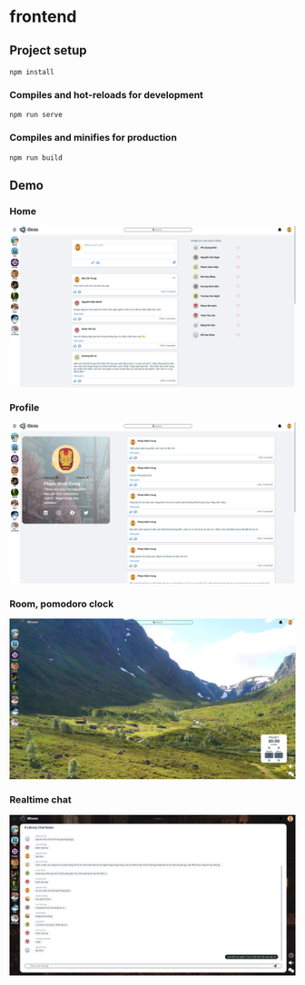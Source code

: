 # frontend

## Project setup
```
npm install
```

### Compiles and hot-reloads for development
```
npm run serve
```

### Compiles and minifies for production
```
npm run build
```

## Demo
### Home
![](./demo/forum.png)

### Profile
![](./demo/profile.png)

### Room, pomodoro clock
![](./demo/room.png)

### Realtime chat
![](./demo/chat.png)